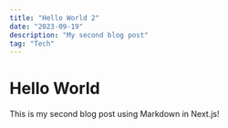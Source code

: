 ```yaml
---
title: "Hello World 2"
date: "2023-09-19"
description: "My second blog post"
tag: "Tech"
---
```


# Hello World

This is my second blog post using Markdown in Next.js!